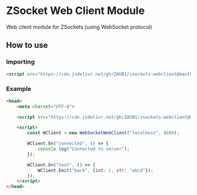 # ZSocket Web Client Module
Web client module for ZSockets (using WebSocket protocol)

## How to use
### Importing
```html
<script src="https://cdn.jsdelivr.net/gh/ZAUB1/zsockets-webclient@master/socket.js"></script>
```

### Example
```html
<head>
    <meta charset="UTF-8">

    <script src="https://cdn.jsdelivr.net/gh/ZAUB1/zsockets-webclient@master/socket.js"></script>

    <script>
        const WClient = new WebSocketWebClient("localhost", 8080);

        WClient.On("connected", () => {
            console.log("Connected to server");
        });

        WClient.On("test", () => {
            WClient.Emit("back", {int: 1, str: "abcd"});
        });
    </script>
</head>
```
